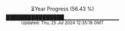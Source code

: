 <p align="center">
⏳Year Progress (56.43 %) <br>
████████████████▁▁▁▁▁▁▁▁▁▁▁▁▁▁ <br>
<sub>Updated: Thu, 25 Jul 2024 12:35:18 GMT</sub>
</p>

